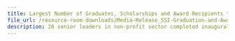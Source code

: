 ```yaml
---
title: Largest Number of Graduates, Scholarships and Award Recipients to be Recognised for Upskilling and Enhancing Capability of Social Service Sector Workforce
file_url: /resource-room-downloads/Media-Release_SSI-Graduation-and-Awards-Ceremony-2016_FINAL.pdf
description: 26 senior leaders in non-profit sector completed inaugural run of ACE Capstone Leadership Programme for Non-Profits - a pinnacle leadership development programme.
---
```

